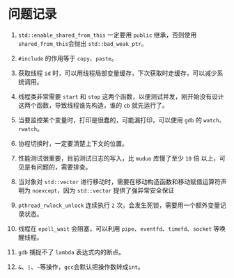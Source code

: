 # 问题记录

1. `std::enable_shared_from_this` 一定要用 `public` 继承，否则使用`shared_from_this`会抛出 `std::bad_weak_ptr`。

2. `#include` 的作用等于 `copy`、`paste`。

3. 获取线程 `id` 时，可以用线程局部变量缓存，下次获取时走缓存，可以减少系统调用。

4. 线程类非常需要 `start` 和 `stop` 这两个函数，以便测试并发，刚开始没有设计这两个函数，导致线程谁先构造，谁的 `cb` 就先运行了。

5. 当要监控某个变量时，打印是很蠢的，可能漏打印，可以使用 `gdb` 的 `watch`、`rwatch`。

6. 协程切换时，一定要清楚上下文的位置。

7. 性能测试很重要，目前测试日志的写入，比 `muduo` 库慢了至少 `10` 倍 以上，可见是有问题的，需要排查。

8. 当对象对 `std::vector` 进行移动时，需要在移动构造函数和移动赋值运算符声明为 `noexcept`，因为 `std::vector` 提供了强异常安全保证

9. `pthread_rwlock_unlock` 连续执行 `2` 次，会发生死锁，需要用一个额外变量记录状态。

10. 线程在 `epoll_wait` 会阻塞，可以利用 `pipe`、`eventfd`、`timefd`、`socket` 等唤醒线程。

11. `gdb` 捕捉不了 `lambda` 表达式内的断点。

12. `&`、`|`、`~`等操作，`gcc`会默认把操作数转成`int`。
